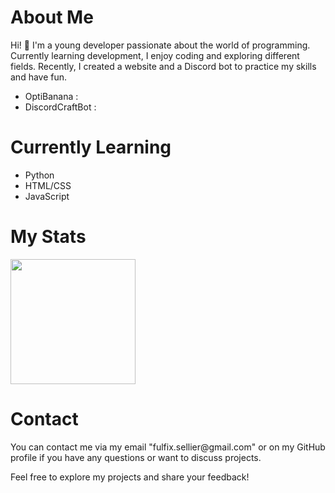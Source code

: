 <h1>About Me</h1>
Hi! 👋 I'm a young developer passionate about the world of programming. Currently learning development, I enjoy coding and exploring different fields. Recently, I created a website and a Discord bot to practice my skills and have fun.

<ul>
  <li>OptiBanana : </li>
  <li>DiscordCraftBot : </li>
</ul>

<h1>Currently Learning</h1>
<ul>
  <li>Python <i class="devicon-python-plain"></i></li>
  <li>HTML/CSS <i class="devicon-html5-plain"></i><i class="devicon-css3-plain"></i></li>
  <li>JavaScript <i class="devicon-javascript-plain"></i></li>
</ul>

<h1>My Stats</h1>
<a href="https://github.com/anuraghazra/github-readme-stats">
  <img height=200 align="center" src="https://github-readme-stats.vercel.app/api?username=Fulfix&title_color=ff0000" />
</a>

<h1>Contact</h1>
You can contact me via my email "fulfix.sellier@gmail.com" or on my GitHub profile if you have any questions or want to discuss projects.

Feel free to explore my projects and share your feedback!
